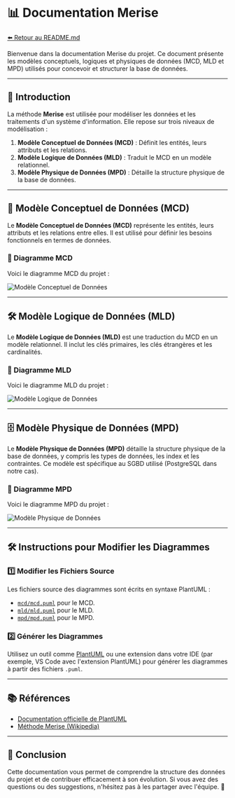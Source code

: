 # 📊 Documentation Merise

[⬅️ Retour au README.md](/README.md)

Bienvenue dans la documentation Merise du projet. Ce document présente les modèles conceptuels, logiques et physiques de données (MCD, MLD et MPD) utilisés pour concevoir et structurer la base de données.

---

## 📝 Introduction

La méthode **Merise** est utilisée pour modéliser les données et les traitements d'un système d'information. Elle repose sur trois niveaux de modélisation :

1. **Modèle Conceptuel de Données (MCD)** : Définit les entités, leurs attributs et les relations.
2. **Modèle Logique de Données (MLD)** : Traduit le MCD en un modèle relationnel.
3. **Modèle Physique de Données (MPD)** : Détaille la structure physique de la base de données.

---

## 🧩 Modèle Conceptuel de Données (MCD)

Le **Modèle Conceptuel de Données (MCD)** représente les entités, leurs attributs et les relations entre elles. Il est utilisé pour définir les besoins fonctionnels en termes de données.

### 📌 Diagramme MCD

Voici le diagramme MCD du projet :

![Modèle Conceptuel de Données](mcd/img/MCD_V3.svg)

---

## 🛠️ Modèle Logique de Données (MLD)

Le **Modèle Logique de Données (MLD)** est une traduction du MCD en un modèle relationnel. Il inclut les clés primaires, les clés étrangères et les cardinalités.

### 📌 Diagramme MLD

Voici le diagramme MLD du projet :

![Modèle Logique de Données](mld/img/MLD_V3.svg)

---

## 🗄️ Modèle Physique de Données (MPD)

Le **Modèle Physique de Données (MPD)** détaille la structure physique de la base de données, y compris les types de données, les index et les contraintes. Ce modèle est spécifique au SGBD utilisé (PostgreSQL dans notre cas).

### 📌 Diagramme MPD

Voici le diagramme MPD du projet :

![Modèle Physique de Données](mpd/img/MPD_V2.svg)

---

## 🛠️ Instructions pour Modifier les Diagrammes

### 1️⃣ Modifier les Fichiers Source

Les fichiers source des diagrammes sont écrits en syntaxe PlantUML :

- [`mcd/mcd.puml`](mcd/mcd.puml) pour le MCD.
- [`mld/mld.puml`](mld/mld.puml) pour le MLD.
- [`mpd/mpd.puml`](mpd/mpd.puml) pour le MPD.

### 2️⃣ Générer les Diagrammes

Utilisez un outil comme [PlantUML](https://plantuml.com/) ou une extension dans votre IDE (par exemple, VS Code avec l'extension PlantUML) pour générer les diagrammes à partir des fichiers `.puml`.

---

## 📚 Références

- [Documentation officielle de PlantUML](https://plantuml.com/)
- [Méthode Merise (Wikipedia)](https://fr.wikipedia.org/wiki/Merise)

---

## 🎉 Conclusion

Cette documentation vous permet de comprendre la structure des données du projet et de contribuer efficacement à son évolution. Si vous avez des questions ou des suggestions, n'hésitez pas à les partager avec l'équipe. 🚀
